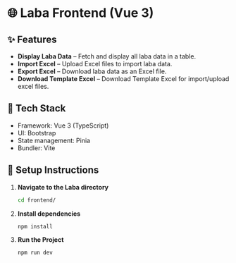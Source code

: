 # 🌐 Laba Frontend (Vue 3)
## ✨ Features
- **Display Laba Data** – Fetch and display all laba data in a table.
- **Import Excel** – Upload Excel files to import laba data.
- **Export Excel** – Download laba data as an Excel file.
- **Download Template Excel** – Download Template Excel for import/upload excel files.

## 🧱 Tech Stack
- Framework: Vue 3 (TypeScript)
- UI: Bootstrap
- State management: Pinia
- Bundler: Vite

## 🚀 Setup Instructions

1. **Navigate to the Laba directory**
   ```bash
   cd frontend/
   ```

2. **Install dependencies**
   ```bash
   npm install
   ```
   
3. **Run the Project**
   ```bash
   npm run dev
   ```


